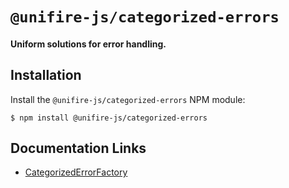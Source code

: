 # `@unifire-js/categorized-errors`

#### <b>Uniform solutions for error handling.</b>

## Installation

Install the `@unifire-js/categorized-errors` NPM module:

```
$ npm install @unifire-js/categorized-errors
```

## Documentation Links

* [CategorizedErrorFactory](/packages/categorized-errors/docs/categorized-error-factory.md)